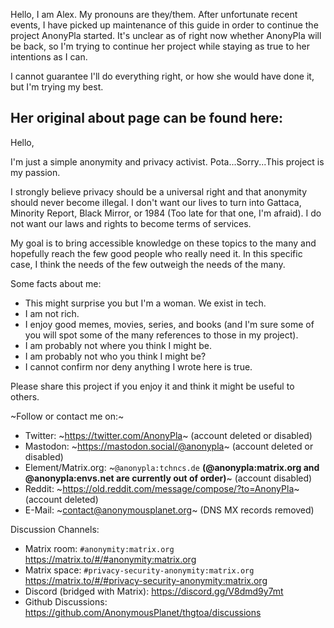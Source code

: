 Hello, I am Alex. My pronouns are they/them. After unfortunate recent events, I have picked up maintenance of this guide in order to continue the project AnonyPla started. It's unclear as of right now whether AnonyPla will be back, so I'm trying to continue her project while staying as true to her intentions as I can.

I cannot guarantee I'll do everything right, or how she would have done it, but I'm trying my best.

Her original about page can be found here:
---

Hello,

I'm just a simple anonymity and privacy activist. Pota...Sorry...This project is my passion.

I strongly believe privacy should be a universal right and that anonymity should never become illegal. I don't want our lives to turn into Gattaca, Minority Report, Black Mirror, or 1984 (Too late for that one, I'm afraid). I do not want our laws and rights to become terms of services.

My goal is to bring accessible knowledge on these topics to the many and hopefully reach the few good people who really need it. In this specific case, I think the needs of the few outweigh the needs of the many.

Some facts about me:
- This might surprise you but I'm a woman. We exist in tech.
- I am not rich.
- I enjoy good memes, movies, series, and books (and I'm sure some of you will spot some of the many references to those in my project).
- I am probably not where you think I might be.
- I am probably not who you think I might be?
- I cannot confirm nor deny anything I wrote here is true.

Please share this project if you enjoy it and think it might be useful to others.

~Follow or contact me on:~ 
- Twitter: ~<https://twitter.com/AnonyPla>~ (account deleted or disabled)
- Mastodon: ~<https://mastodon.social/@anonypla>~ (account deleted or disabled)
- Element/Matrix.org: ~```@anonypla:tchncs.de``` **(@anonypla:matrix.org and @anonypla:envs.net are currently out of order)**~ (account disabled)
- Reddit: ~<https://old.reddit.com/message/compose/?to=AnonyPla>~ (account deleted)
- E-Mail: ~<contact@anonymousplanet.org>~ (DNS MX records removed)

Discussion Channels:
- Matrix room: ```#anonymity:matrix.org``` <https://matrix.to/#/#anonymity:matrix.org>
- Matrix space: ```#privacy-security-anonymity:matrix.org``` <https://matrix.to/#/#privacy-security-anonymity:matrix.org>
- Discord (bridged with Matrix): <https://discord.gg/V8dmd9y7mt>
- Github Discussions: <https://github.com/AnonymousPlanet/thgtoa/discussions>
